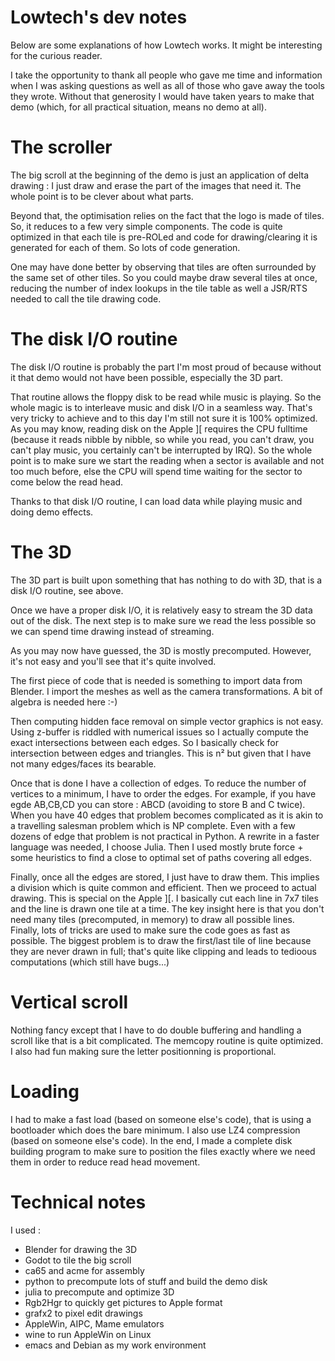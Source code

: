 # Lowtech's dev notes

Below are some explanations of how Lowtech works. It might
be interesting for the curious reader.

I take the opportunity to thank all people who gave me
time and information when I was asking questions as well
as all of those who gave away the tools they wrote.
Without that generosity I would have taken years to
make that demo (which, for all practical situation, means
no demo at all).


# The scroller

The big scroll at the beginning of the demo is just an application of
delta drawing : I just draw and erase the part of the images that need
it. The whole point is to be clever about what parts.

Beyond that, the optimisation relies on the fact that the logo is made
of tiles. So, it reduces to a few very simple components.  The code is
quite optimized in that each tile is pre-ROLed and code for
drawing/clearing it is generated for each of them. So lots of code
generation.

One may have done better by observing that tiles are often surrounded
by the same set of other tiles. So you could maybe draw several
tiles at once, reducing the number of index lookups in the tile table
as well a JSR/RTS needed to call the tile drawing code.

# The disk I/O routine

The disk I/O routine is probably the part I'm most proud of because
without it that demo would not have been possible, especially the 3D part.

That routine allows the floppy disk to be
read while music is playing.  So the whole magic is to interleave
music and disk I/O in a seamless way. That's very tricky to achieve
and to this day I'm still not sure it is 100% optimized. As you may
know, reading disk on the Apple ][ requires the CPU fulltime (because
it reads nibble by nibble, so while you read, you can't draw, you
can't play music, you certainly can't be interrupted by IRQ).  So the
whole point is to make sure we start the reading when a sector is
available and not too much before, else the CPU will spend time
waiting for the sector to come below the read head.

Thanks to that disk I/O routine, I can load data while playing music
and doing demo effects.

# The 3D

The 3D part is built upon something that has nothing to do with 3D,
that is a disk I/O routine, see above.

Once we have a proper disk I/O, it is relatively easy to stream the 3D
data out of the disk. The next step is to make sure we read the less
possible so we can spend time drawing instead of streaming.

As you may now have guessed, the 3D is mostly precomputed.
However, it's not easy and you'll see that it's quite involved.

The first piece of code that is needed is something to import data
from Blender. I import the meshes as well as the camera
transformations. A bit of algebra is needed here :-)

Then computing hidden face removal on
simple vector graphics is not easy. Using z-buffer is riddled with
numerical issues so I actually compute the exact intersections between
each edges. So I basically check for intersection between edges and
triangles. This is n² but given that I have not many edges/faces
its bearable.

Once that is done I have a collection of edges. To reduce the number
of vertices to a minimum, I have to order the edges. For example, if
you have egde AB,CB,CD you can store : ABCD (avoiding to store B and C
twice). When you have 40 edges that problem becomes complicated as it
is akin to a travelling salesman problem which is NP complete. Even
with a few dozens of edge that problem is not practical in Python.  A
rewrite in a faster language was needed, I choose Julia.  Then I used
mostly brute force + some heuristics to find a close to optimal set of
paths covering all edges.

Finally, once all the edges are stored, I just have to draw them. This
implies a division which is quite common and efficient. Then we
proceed to actual drawing. This is special on the Apple ][. I
basically cut each line in 7x7 tiles and the line is drawn one tile at
a time. The key insight here is that you don't need many tiles
(precomputed, in memory) to draw all possible lines.  Finally, lots of
tricks are used to make sure the code goes as fast as possible. The
biggest problem is to draw the first/last tile of line because they
are never drawn in full; that's quite like clipping and leads to
tedioous computations (which still have bugs...)

# Vertical scroll

Nothing fancy except that I have to do double buffering and handling a
scroll like that is a bit complicated.  The memcopy routine is quite
optimized. I also had fun making sure the letter positionning is
proportional.

# Loading

I had to make a fast load (based on someone else's code), that is
using a bootloader which does the bare minimum.  I also use LZ4
compression (based on someone else's code).  In the end, I made a
complete disk building program to make sure to position the files
exactly where we need them in order to reduce read head movement.

# Technical notes

I used :

* Blender for drawing the 3D
* Godot to tile the big scroll
* ca65 and acme for assembly
* python to precompute lots of stuff and build the demo disk
* julia to precompute and optimize 3D
* Rgb2Hgr to quickly get pictures to Apple format
* grafx2 to pixel edit drawings
* AppleWin, AIPC, Mame emulators
* wine to run AppleWin on Linux
* emacs and Debian as my work environment
